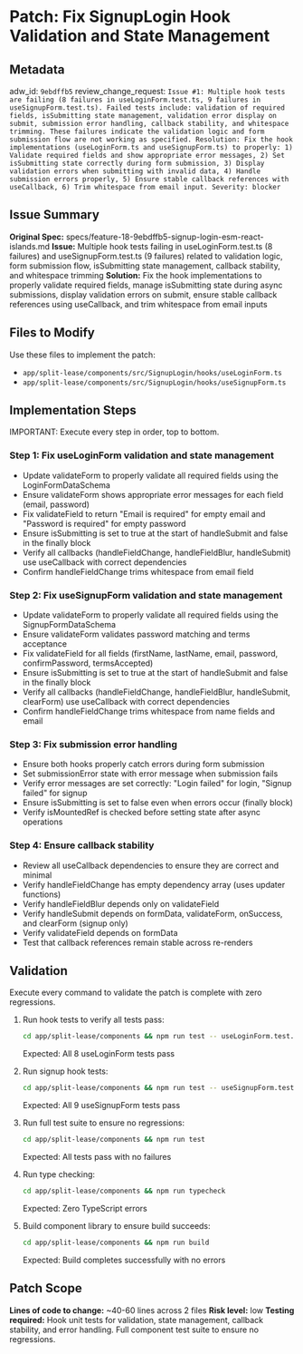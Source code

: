 # Patch: Fix SignupLogin Hook Validation and State Management

## Metadata
adw_id: `9ebdffb5`
review_change_request: `Issue #1: Multiple hook tests are failing (8 failures in useLoginForm.test.ts, 9 failures in useSignupForm.test.ts). Failed tests include: validation of required fields, isSubmitting state management, validation error display on submit, submission error handling, callback stability, and whitespace trimming. These failures indicate the validation logic and form submission flow are not working as specified. Resolution: Fix the hook implementations (useLoginForm.ts and useSignupForm.ts) to properly: 1) Validate required fields and show appropriate error messages, 2) Set isSubmitting state correctly during form submission, 3) Display validation errors when submitting with invalid data, 4) Handle submission errors properly, 5) Ensure stable callback references with useCallback, 6) Trim whitespace from email input. Severity: blocker`

## Issue Summary
**Original Spec:** specs/feature-18-9ebdffb5-signup-login-esm-react-islands.md
**Issue:** Multiple hook tests failing in useLoginForm.test.ts (8 failures) and useSignupForm.test.ts (9 failures) related to validation logic, form submission flow, isSubmitting state management, callback stability, and whitespace trimming
**Solution:** Fix the hook implementations to properly validate required fields, manage isSubmitting state during async submissions, display validation errors on submit, ensure stable callback references using useCallback, and trim whitespace from email inputs

## Files to Modify
Use these files to implement the patch:

- `app/split-lease/components/src/SignupLogin/hooks/useLoginForm.ts`
- `app/split-lease/components/src/SignupLogin/hooks/useSignupForm.ts`

## Implementation Steps
IMPORTANT: Execute every step in order, top to bottom.

### Step 1: Fix useLoginForm validation and state management
- Update validateForm to properly validate all required fields using the LoginFormDataSchema
- Ensure validateForm shows appropriate error messages for each field (email, password)
- Fix validateField to return "Email is required" for empty email and "Password is required" for empty password
- Ensure isSubmitting is set to true at the start of handleSubmit and false in the finally block
- Verify all callbacks (handleFieldChange, handleFieldBlur, handleSubmit) use useCallback with correct dependencies
- Confirm handleFieldChange trims whitespace from email field

### Step 2: Fix useSignupForm validation and state management
- Update validateForm to properly validate all required fields using the SignupFormDataSchema
- Ensure validateForm validates password matching and terms acceptance
- Fix validateField for all fields (firstName, lastName, email, password, confirmPassword, termsAccepted)
- Ensure isSubmitting is set to true at the start of handleSubmit and false in the finally block
- Verify all callbacks (handleFieldChange, handleFieldBlur, handleSubmit, clearForm) use useCallback with correct dependencies
- Confirm handleFieldChange trims whitespace from name fields and email

### Step 3: Fix submission error handling
- Ensure both hooks properly catch errors during form submission
- Set submissionError state with error message when submission fails
- Verify error messages are set correctly: "Login failed" for login, "Signup failed" for signup
- Ensure isSubmitting is set to false even when errors occur (finally block)
- Verify isMountedRef is checked before setting state after async operations

### Step 4: Ensure callback stability
- Review all useCallback dependencies to ensure they are correct and minimal
- Verify handleFieldChange has empty dependency array (uses updater functions)
- Verify handleFieldBlur depends only on validateField
- Verify handleSubmit depends on formData, validateForm, onSuccess, and clearForm (signup only)
- Verify validateField depends on formData
- Test that callback references remain stable across re-renders

## Validation
Execute every command to validate the patch is complete with zero regressions.

1. Run hook tests to verify all tests pass:
   ```bash
   cd app/split-lease/components && npm run test -- useLoginForm.test.ts
   ```
   Expected: All 8 useLoginForm tests pass

2. Run signup hook tests:
   ```bash
   cd app/split-lease/components && npm run test -- useSignupForm.test.ts
   ```
   Expected: All 9 useSignupForm tests pass

3. Run full test suite to ensure no regressions:
   ```bash
   cd app/split-lease/components && npm run test
   ```
   Expected: All tests pass with no failures

4. Run type checking:
   ```bash
   cd app/split-lease/components && npm run typecheck
   ```
   Expected: Zero TypeScript errors

5. Build component library to ensure build succeeds:
   ```bash
   cd app/split-lease/components && npm run build
   ```
   Expected: Build completes successfully with no errors

## Patch Scope
**Lines of code to change:** ~40-60 lines across 2 files
**Risk level:** low
**Testing required:** Hook unit tests for validation, state management, callback stability, and error handling. Full component test suite to ensure no regressions.
